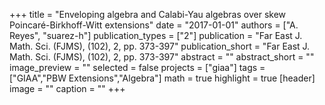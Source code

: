 +++
title = "Enveloping algebra and Calabi-Yau algebras over skew Poincaré-Birkhoff-Witt extensions"
date = "2017-01-01"
authors = ["A. Reyes", "suarez-h"]
publication_types = ["2"]
publication = "Far East J.  Math. Sci. (FJMS), (102), 2, pp. 373-397"
publication_short = "Far East J.  Math. Sci. (FJMS), (102), 2, pp. 373-397"
abstract = ""
abstract_short = ""
image_preview = ""
selected = false
projects = ["giaa"]
tags = ["GIAA","PBW Extensions","Algebra"]
math = true
highlight = true
[header]
image = ""
caption = ""
+++
